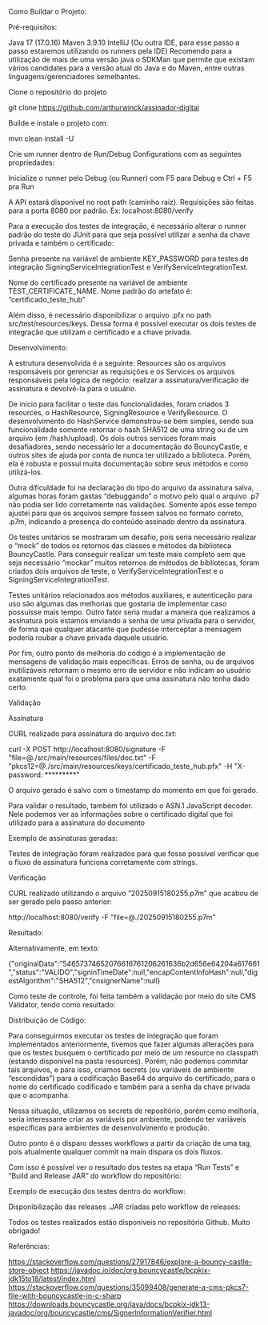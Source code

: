 Como Buildar o Projeto:

Pré-requisitos:

Java 17 (17.0.16)
Maven 3.9.10
IntelliJ (Ou outra IDE, para esse passo a passo estaremos utilizando os runners pela IDE)
Recomendo para a utilização de mais de uma versão java o SDKMan que permite que existam vários candidates para a versão atual do Java e do Maven, entre outras linguagens/gerenciadores semelhantes.

Clone o repositório do projeto 

git clone https://github.com/arthurwinck/assinador-digital

Builde e instale o projeto com:

mvn clean install -U

Crie um runner dentro de Run/Debug Configurations com as seguintes propriedades:



Inicialize o runner pelo Debug (ou Runner) com F5 para Debug e Ctrl + F5 pra Run

A API estará disponível no root path (caminho raíz). Requisições são feitas para a porta 8080 por padrão. Ex: localhost:8080/verify

Para a execução dos testes de integração, é necessário alterar o runner padrão do teste do JUnit para que seja possível utilizar a senha da chave privada e também o certificado:

Senha presente na variável de ambiente KEY_PASSWORD para testes de integração SigningServiceIntegrationTest e VerifyServiceIntegrationTest.

Nome do certificado presente na variável de ambiente TEST_CERTIFICATE_NAME. Nome padrão do artefato é: “certificado_teste_hub”



Além disso, é necessário disponibilizar o arquivo .pfx no path src/test/resources/keys. Dessa forma é possível executar os dois testes de integração que utilizam o certificado e a chave privada.


Desenvolvimento:

A estrutura desenvolvida é a seguinte: Resources são os arquivos responsáveis por gerenciar as requisições e os Services os arquivos responsáveis pela lógica de negócio: realizar a assinatura/verificação de assinatura e devolvê-la para o usuário.

De início para facilitar o teste das funcionalidades, foram criados 3 resources, o HashResource, SigningResource e VerifyResource. O desenvolvimento do HashService demonstrou-se bem simples, sendo sua funcionalidade somente retornar o hash SHA512 de uma string ou de um arquivo (em /hash/upload). Os dois outros services foram mais desafiadores, sendo necessário ler a documentação do BouncyCastle, e outros sites de ajuda por conta de nunca ter utilizado a biblioteca. Porém, ela é robusta e possui muita documentação sobre seus métodos e como utilizá-los. 

Outra dificuldade foi na declaração do tipo do arquivo da assinatura salva, algumas horas foram gastas “debuggando” o motivo pelo qual o arquivo .p7 não podia ser lido corretamente nas validações. Somente após esse tempo ajustei para que os arquivos sempre fossem salvos no formato correto, .p7m, indicando a presença do conteúdo assinado dentro da assinatura.

Os testes unitários se mostraram um desafio, pois seria necessário realizar o “mock” de todos os retornos das classes e métodos da biblioteca BouncyCastle. Para conseguir realizar um teste mais completo sem que seja necessário “mockar” muitos retornos de métodos de bibliotecas, foram criados dois arquivos de teste, o VerifyServiceIntegrationTest e o SigningServiceIntegrationTest.

Testes unitários relacionados aos métodos auxiliares, e autenticação para uso são algumas das melhorias que gostaria de implementar caso possuísse mais tempo. Outro fator seria mudar a maneira que realizamos a assinatura pois estamos enviando a senha de uma privada para o servidor, de forma que qualquer atacante que pudesse interceptar a mensagem poderia roubar a chave privada daquele usuário.

Por fim, outro ponto de melhoria do código é a implementação de mensagens de validação mais específicas. Erros de senha, ou de arquivos inutilizáveis retornam o mesmo erro de servidor e não indicam ao usuário exatamente qual foi o problema para que uma assinatura não tenha dado certo.

Validação


Assinatura

CURL realizado para assinatura do arquivo doc.txt:

curl -X POST http://localhost:8080/signature -F "file=@./src/main/resources/files/doc.txt" -F "pkcs12=@./src/main/resources/keys/certificado_teste_hub.pfx" -H "X-password: *********"

O arquivo gerado é salvo com o timestamp do momento em que foi gerado.

Para validar o resultado, também foi utilizado o ASN.1 JavaScript decoder. Nele podemos ver as informações sobre o certificado digital que foi utilizado para a assinatura do documento



Exemplo de assinaturas geradas:



Testes de integração foram realizados para que fosse possível verificar que o fluxo de assinatura funciona corretamente com strings. 

Verificação

CURL realizado utilizando o arquivo “20250915180255.p7m” que acabou de ser gerado pelo passo anterior:

http://localhost:8080/verify -F "file=@./20250915180255.p7m"

Resultado:



Alternativamente, em texto:

{"originalData":"54657374652076616761206261636b2d656e64204a617661","status":"VALIDO","signinTimeDate":null,"encapContentInfoHash":null,"digestAlgorithm":"SHA512","cnsignerName":null}

Como teste de controle, foi feita também a validação por meio do site CMS Validator, tendo como resultado:





Distribuição de Código:

Para conseguirmos executar os testes de integração que foram implementados anteriormente, tivemos que fazer algumas alterações para que os testes busquem o certificado por meio de um resource no classpath (estando disponível na pasta resources). Porém, não podemos commitar tais arquivos, e para isso, criamos secrets (ou variáveis de ambiente “escondidas”) para a codificação Base64 do arquivo do certificado, para o nome do certificado codificado e também para a senha da chave privada que o acompanha.

Nessa situação, utilizamos os secrets de repositório, porém como melhoria, seria interessante criar as variáveis por ambiente, podendo ter variáveis específicas para ambientes de desenvolvimento e produção.

Outro ponto é o disparo desses workflows a partir da criação de uma tag, pois atualmente qualquer commit na main dispara os dois fluxos.




Com isso é possível ver o resultado dos testes na etapa “Run Tests” e “Build and Release JAR“ do workflow do repositório:





Exemplo de execução dos testes dentro do workflow:



Disponibilização das releases .JAR criadas pelo workflow de releases:





Todos os testes realizados estão disponíveis no repositório Github. Muito obrigado!



Referências:

https://stackoverflow.com/questions/27917846/explore-a-bouncy-castle-store-object
https://javadoc.io/doc/org.bouncycastle/bcpkix-jdk15to18/latest/index.html
https://stackoverflow.com/questions/35099408/generate-a-cms-pkcs7-file-with-bouncycastle-in-c-sharp
https://downloads.bouncycastle.org/java/docs/bcpkix-jdk13-javadoc/org/bouncycastle/cms/SignerInformationVerifier.html


